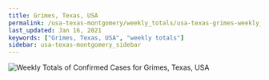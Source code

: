 ```yaml
---
title: Grimes, Texas, USA
permalink: /usa-texas-montgomery/weekly_totals/usa-texas-grimes-weekly_totals.html
last_updated: Jan 16, 2021
keywords: ["Grimes, Texas, USA", "weekly totals"]
sidebar: usa-texas-montgomery_sidebar
---
```


![Weekly Totals of Confirmed Cases for Grimes, Texas, USA](/covid_tracker/images/graphs/usa-texas-grimes-weekly_totals_graph.png)
